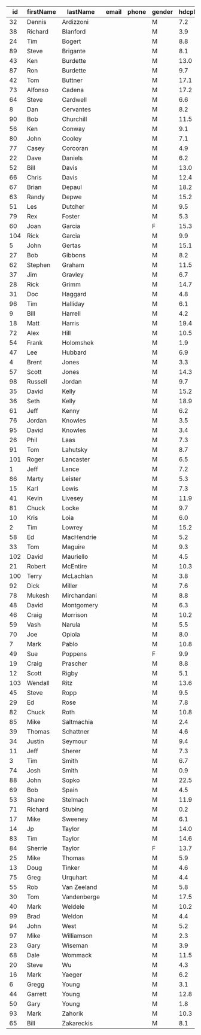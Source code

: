 
| id  | firstName |  lastName   | email | phone | gender | hdcpIndex | archived | teamId |
|-----|-----------|-------------|-------|-------|--------|-----------|----------|--------|
| 32  | Dennis    | Ardizzoni   |       |       | M      | 7.2       | 0        |        |
| 38  | Richard   | Blanford    |       |       | M      | 3.9       | 0        |        |
| 24  | Tim       | Bogert      |       |       | M      | 8.8       | 0        |        |
| 89  | Steve     | Brigante    |       |       | M      | 8.1       | 0        |        |
| 43  | Ken       | Burdette    |       |       | M      | 13.0      | 0        |        |
| 87  | Ron       | Burdette    |       |       | M      | 9.7       | 0        |        |
| 42  | Tom       | Buttner     |       |       | M      | 17.1      | 0        |        |
| 73  | Alfonso   | Cadena      |       |       | M      | 17.2      | 0        |        |
| 64  | Steve     | Cardwell    |       |       | M      | 6.6       | 0        |        |
| 8   | Dan       | Cervantes   |       |       | M      | 8.2       | 0        |        |
| 90  | Bob       | Churchill   |       |       | M      | 11.5      | 0        |        |
| 56  | Ken       | Conway      |       |       | M      | 9.1       | 0        |        |
| 80  | John      | Cooley      |       |       | M      | 7.1       | 0        |        |
| 77  | Casey     | Corcoran    |       |       | M      | 4.9       | 0        |        |
| 22  | Dave      | Daniels     |       |       | M      | 6.2       | 0        |        |
| 52  | Bill      | Davis       |       |       | M      | 13.0      | 0        |        |
| 66  | Chris     | Davis       |       |       | M      | 12.4      | 0        |        |
| 67  | Brian     | Depaul      |       |       | M      | 18.2      | 0        |        |
| 63  | Randy     | Depwe       |       |       | M      | 15.2      | 0        |        |
| 51  | Les       | Dutcher     |       |       | M      | 9.5       | 0        |        |
| 79  | Rex       | Foster      |       |       | M      | 5.3       | 0        |        |
| 60  | Joan      | Garcia      |       |       | F      | 15.3      | 0        |        |
| 104 | Rick      | Garcia      |       |       | M      | 9.9       | 0        |        |
| 5   | John      | Gertas      |       |       | M      | 15.1      | 0        |        |
| 27  | Bob       | Gibbons     |       |       | M      | 8.2       | 0        |        |
| 62  | Stephen   | Graham      |       |       | M      | 11.5      | 0        |        |
| 37  | Jim       | Gravley     |       |       | M      | 6.7       | 0        |        |
| 28  | Rick      | Grimm       |       |       | M      | 14.7      | 0        |        |
| 31  | Doc       | Haggard     |       |       | M      | 4.8       | 0        |        |
| 96  | Tim       | Halliday    |       |       | M      | 6.1       | 0        |        |
| 9   | Bill      | Harrell     |       |       | M      | 4.2       | 0        |        |
| 18  | Matt      | Harris      |       |       | M      | 19.4      | 0        |        |
| 72  | Alex      | Hill        |       |       | M      | 10.5      | 0        |        |
| 54  | Frank     | Holomshek   |       |       | M      | 1.9       | 0        |        |
| 47  | Lee       | Hubbard     |       |       | M      | 6.9       | 0        |        |
| 4   | Brent     | Jones       |       |       | M      | 3.3       | 0        | 1      |
| 57  | Scott     | Jones       |       |       | M      | 14.3      | 0        |        |
| 98  | Russell   | Jordan      |       |       | M      | 9.7       | 0        |        |
| 35  | David     | Kelly       |       |       | M      | 15.2      | 0        |        |
| 36  | Seth      | Kelly       |       |       | M      | 18.9      | 0        |        |
| 61  | Jeff      | Kenny       |       |       | M      | 6.2       | 0        |        |
| 76  | Jordan    | Knowles     |       |       | M      | 3.5       | 0        |        |
| 95  | David     | Knowles     |       |       | M      | 3.4       | 0        |        |
| 26  | Phil      | Laas        |       |       | M      | 7.3       | 0        |        |
| 91  | Tom       | Lahutsky    |       |       | M      | 8.7       | 0        |        |
| 101 | Roger     | Lancaster   |       |       | M      | 6.5       | 0        |        |
| 1   | Jeff      | Lance       |       |       | M      | 7.2       | 0        |        |
| 86  | Marty     | Leister     |       |       | M      | 5.3       | 0        |        |
| 15  | Karl      | Lewis       |       |       | M      | 7.3       | 0        |        |
| 41  | Kevin     | Livesey     |       |       | M      | 11.9      | 0        |        |
| 81  | Chuck     | Locke       |       |       | M      | 9.7       | 0        |        |
| 10  | Kris      | Loia        |       |       | M      | 6.0       | 0        |        |
| 2   | Tim       | Lowrey      |       |       | M      | 15.2      | 0        |        |
| 58  | Ed        | MacHendrie  |       |       | M      | 5.2       | 0        |        |
| 33  | Tom       | Maguire     |       |       | M      | 9.3       | 0        |        |
| 102 | David     | Mauriello   |       |       | M      | 4.5       | 0        |        |
| 21  | Robert    | McEntire    |       |       | M      | 10.3      | 0        |        |
| 100 | Terry     | McLachlan   |       |       | M      | 3.8       | 0        |        |
| 92  | Dick      | Miller      |       |       | M      | 7.6       | 0        |        |
| 78  | Mukesh    | Mirchandani |       |       | M      | 8.8       | 0        |        |
| 48  | David     | Montgomery  |       |       | M      | 6.3       | 0        |        |
| 46  | Craig     | Morrison    |       |       | M      | 10.2      | 0        |        |
| 59  | Vash      | Narula      |       |       | M      | 5.5       | 0        |        |
| 70  | Joe       | Opiola      |       |       | M      | 8.0       | 0        |        |
| 7   | Mark      | Pablo       |       |       | M      | 10.8      | 0        |        |
| 49  | Sue       | Poppens     |       |       | F      | 9.9       | 0        |        |
| 19  | Craig     | Prascher    |       |       | M      | 8.8       | 0        |        |
| 12  | Scott     | Rigby       |       |       | M      | 5.1       | 0        |        |
| 103 | Wendall   | Ritz        |       |       | M      | 13.6      | 0        |        |
| 45  | Steve     | Ropp        |       |       | M      | 9.5       | 0        |        |
| 29  | Ed        | Rose        |       |       | M      | 7.8       | 0        |        |
| 82  | Chuck     | Roth        |       |       | M      | 10.8      | 0        |        |
| 85  | Mike      | Saltmachia  |       |       | M      | 2.4       | 0        |        |
| 39  | Thomas    | Schattner   |       |       | M      | 4.6       | 0        |        |
| 34  | Justin    | Seymour     |       |       | M      | 9.4       | 0        |        |
| 11  | Jeff      | Sherer      |       |       | M      | 7.3       | 0        |        |
| 3   | Tim       | Smith       |       |       | M      | 6.7       | 0        |        |
| 74  | Josh      | Smith       |       |       | M      | 0.9       | 0        |        |
| 88  | John      | Sopko       |       |       | M      | 22.5      | 0        |        |
| 69  | Bob       | Spain       |       |       | M      | 4.5       | 0        |        |
| 53  | Shane     | Stelmach    |       |       | M      | 11.9      | 0        |        |
| 71  | Richard   | Stubing     |       |       | M      | 0.2       | 0        |        |
| 17  | Mike      | Sweeney     |       |       | M      | 6.1       | 0        |        |
| 14  | Jp        | Taylor      |       |       | M      | 14.0      | 0        |        |
| 83  | Tim       | Taylor      |       |       | M      | 14.6      | 0        |        |
| 84  | Sherrie   | Taylor      |       |       | F      | 13.7      | 0        |        |
| 25  | Mike      | Thomas      |       |       | M      | 5.9       | 0        |        |
| 13  | Doug      | Tinker      |       |       | M      | 4.6       | 0        |        |
| 75  | Greg      | Urquhart    |       |       | M      | 4.4       | 0        |        |
| 55  | Rob       | Van Zeeland |       |       | M      | 5.8       | 0        |        |
| 30  | Tom       | Vandenberge |       |       | M      | 17.5      | 0        |        |
| 40  | Mark      | Weldele     |       |       | M      | 10.2      | 0        |        |
| 99  | Brad      | Weldon      |       |       | M      | 4.4       | 0        |        |
| 94  | John      | West        |       |       | M      | 5.2       | 0        |        |
| 97  | Mike      | Williamson  |       |       | M      | 2.3       | 0        |        |
| 23  | Gary      | Wiseman     |       |       | M      | 3.9       | 0        |        |
| 68  | Dale      | Wommack     |       |       | M      | 11.5      | 0        |        |
| 20  | Steve     | Wu          |       |       | M      | 4.3       | 0        |        |
| 16  | Mark      | Yaeger      |       |       | M      | 6.2       | 0        |        |
| 6   | Gregg     | Young       |       |       | M      | 3.1       | 0        |        |
| 44  | Garrett   | Young       |       |       | M      | 12.8      | 0        |        |
| 50  | Gary      | Young       |       |       | M      | 1.8       | 0        |        |
| 93  | Mark      | Zahorik     |       |       | M      | 10.3      | 0        |        |
| 65  | Bill      | Zakareckis  |       |       | M      | 8.1       | 0        |        |
